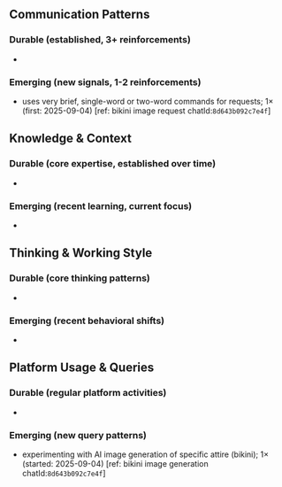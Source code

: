 ## Communication Patterns
### Durable (established, 3+ reinforcements)
- 

### Emerging (new signals, 1-2 reinforcements)
- uses very brief, single-word or two-word commands for requests; 1× (first: 2025-09-04) [ref: bikini image request chatId:`8d643b092c7e4f`]

## Knowledge & Context
### Durable (core expertise, established over time)
- 

### Emerging (recent learning, current focus)
- 

## Thinking & Working Style
### Durable (core thinking patterns)
- 

### Emerging (recent behavioral shifts)
- 

## Platform Usage & Queries
### Durable (regular platform activities)
- 

### Emerging (new query patterns)
- experimenting with AI image generation of specific attire (bikini); 1× (started: 2025-09-04) [ref: bikini image generation chatId:`8d643b092c7e4f`]